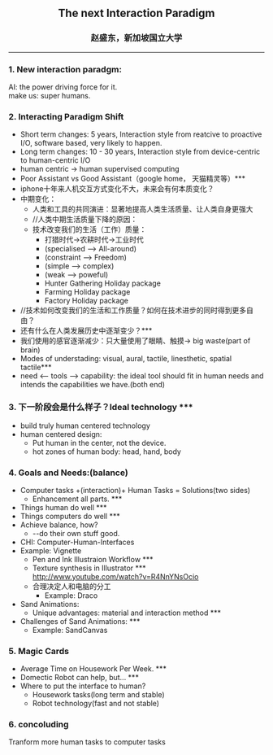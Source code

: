 ## <center>The next Interaction Paradigm
### <center>赵盛东，新加坡国立大学
---
### 1. New interaction paradgm:
AI: the power driving force for it.   
make us: super humans.
### 2. Interacting Paradigm Shift
- Short term changes: 5 years, Interaction style from reatcive to proactive
I/O, software based, very likely to happen.
- Long term changes: 10 - 30 years, Interaction style from device-centric to human-centric I/O
- human centric -> human supervised computing
- Poor Assistant vs Good Assistant（google home， 天猫精灵等）***
- iphone十年来人机交互方式变化不大，未来会有何本质变化？
- 中期变化：
	- 人类和工具的共同演进：显著地提高人类生活质量、让人类自身更强大
	- //人类中期生活质量下降的原因：
	- 技术改变我们的生活（工作）质量：
		- 打猎时代->农耕时代->工业时代
		- (specialised --> All-around)
		- (constraint  --> Freedom)
		- (simple      --> complex)
		- (weak        --> poweful)
		- Hunter Gathering Holiday package
		- Farming Holiday package
		- Factory Holiday package
- //技术如何改变我们的生活和工作质量？如何在技术进步的同时得到更多自由？
- 还有什么在人类发展历史中逐渐变少？***
- 我们使用的感官逐渐减少：只大量使用了眼睛、触摸-> big waste(part of brain)
- Modes of understading: visual, aural, tactile, linesthetic, spatial
			tactile***
- need <-- tools --> capability: the ideal tool should fit in human needs
and intends the capabilities we have.(both end)
### 3. 下一阶段会是什么样子？Ideal technology ***
- build truly human centered technology
- human centered design:
	- Put human in the center, not the device.
	- hot zones of human body: head, hand, body
### 4. Goals and Needs:(balance)
- Computer tasks +(interaction)+ Human Tasks = Solutions(two sides)
	- Enhancement all parts. ***
- Things human do well ***
- Things computers do well ***
- Achieve balance, how?
	- --do their own stuff good.
- CHI: Computer-Human-Interfaces
- Example: Vignette
	- Pen and Ink Illustraion Workflow ***
	- Texture synthesis in Illustrator ***  
		<http://www.youtube.com/watch?v=R4NnYNsOcio>
	- 合理决定人和电脑的分工
	  - Example: Draco		
- Sand Animations: 
	- Unique advantages: material and interaction method ***	
- Challenges of Sand Animations: ***
	- Example: SandCanvas		
### 5. Magic Cards
- Average Time on Housework Per Week. ***	
- Domectic Robot can help, but... ***
- Where to put the interface to human?
	- Housework tasks(long term and stable)
	- Robot technology(fast and not stable)
### 6. concoluding 
Tranform more human tasks to computer tasks